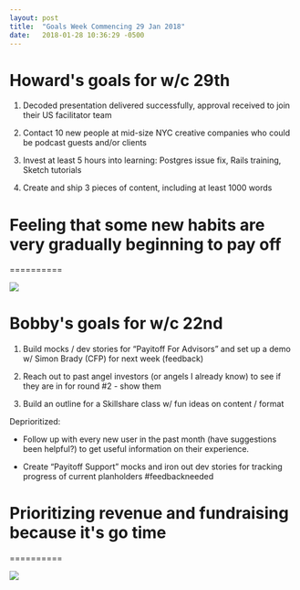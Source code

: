 ```yaml
---
layout: post
title:  "Goals Week Commencing 29 Jan 2018"
date:   2018-01-28 10:36:29 -0500
---
```


# Howard's goals for w/c 29th #

1. Decoded presentation delivered successfully, approval received to join their US facilitator team

2. Contact 10 new people at mid-size NYC creative companies who could be podcast guests and/or clients

3. Invest at least 5 hours into learning: Postgres issue fix, Rails training, Sketch tutorials

4. Create and ship 3 pieces of content, including at least 1000 words



# Feeling that some new habits are very gradually beginning to pay off
==========

![](https://media.giphy.com/media/fBS3MlwpDlFtK/giphy.gif)




# Bobby's goals for w/c 22nd #

1. Build mocks / dev stories for “Payitoff For Advisors” and set up a demo w/ Simon Brady (CFP) for next week (feedback)

1. Reach out to past angel investors (or angels I already know) to see if they are in for round #2 - show them 

1. Build an outline for a Skillshare class w/ fun ideas on content / format

Deprioritized:

- Follow up with every new user in the past month (have suggestions been helpful?) to get useful information on their experience.

- Create “Payitoff Support” mocks and iron out dev stories for tracking progress of current planholders #feedbackneeded


# Prioritizing revenue and fundraising because it's go time
==========

![](https://media3.giphy.com/media/yaR8Dux1s0fAI/giphy.gif)

